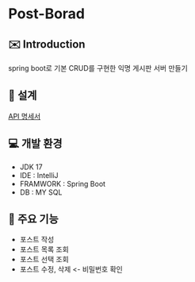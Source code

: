 # Post-Borad

## :envelope: Introduction
spring boot로 기본 CRUD를 구현한 익명 게시판 서버 만들기

## :memo: 설계
[API 명세서](http://documenter.getpostman.com/view/30860889/2s9YXfbNqs)

## :computer: 개발 환경
- JDK 17
- IDE : IntelliJ
- FRAMWORK : Spring Boot
- DB : MY SQL

## :sparkler: 주요 기능
- 포스트 작성
- 포스트 목록 조회
- 포스트 선택 조회
- 포스트 수정, 삭제 <- 비밀번호 확인